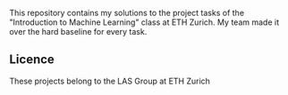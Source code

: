 This repository contains my solutions to the project tasks of the "Introduction to Machine Learning" class at ETH Zurich. My team made it over the hard baseline for every task.

## Licence
These projects belong to the LAS Group at ETH Zurich
